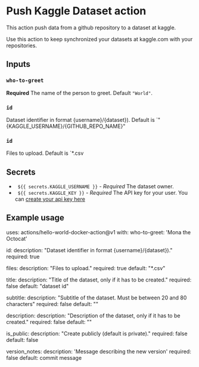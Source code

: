 # Push Kaggle Dataset action

This action push data from a github repository to a dataset at kaggle.

Use this action to keep synchronized your datasets at kaggle.com with your repositories.

## Inputs

### `who-to-greet`

**Required** The name of the person to greet. Default `"World"`.

### `id`

Dataset identifier in format {username}/{dataset}). Default is `"{KAGGLE_USERNAME}/{GITHUB_REPO_NAME}"

### `id`

Files to upload.
Default is `*.csv

## Secrets

- ` ${{ secrets.KAGGLE_USERNAME }}` - *Required* The dataset owner.
- ` ${{ secrets.KAGGLE_KEY }}` - *Required* The API key for your user. You can [create your api key here](https://www.kaggle.com/account)   

## Example usage

uses: actions/hello-world-docker-action@v1
with:
  who-to-greet: 'Mona the Octocat'



  id:
    description: "Dataset identifier in format {username}/{dataset})."
    required: true

  files:
    description: "Files to upload."
    required: true
    default: "*.csv"

  title:
    description: "Title of the dataset, only if it has to be created."
    required: false
    default: "dataset id"

  subtitle:
    description: "Subtitle of the dataset. Must be between 20 and 80 characters"
    required: false
    default: ""

  description:
    description: "Description of the dataset, only if it has to be created."
    required: false
    default: ""

  is_public:
    description: "Create publicly (default is private)."
    required: false
    default: false

  version_notes:
    description: 'Message describing the new version'
    required: false
    default: commit message
